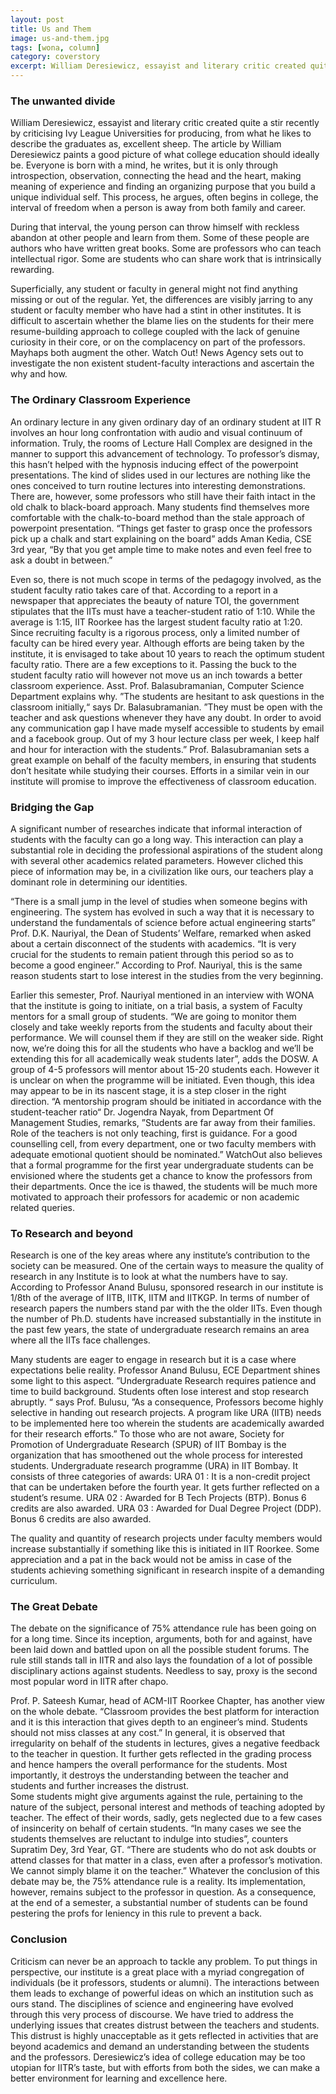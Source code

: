 ```yaml
---
layout: post
title: Us and Them
image: us-and-them.jpg
tags: [wona, column]
category: coverstory 
excerpt: William Deresiewicz, essayist and literary critic created quite a stir recently by criticising Ivy League Universities for producing, from what he likes to describe the graduates as, excellent sheep. The article by William Deresiewicz paints a good picture of what college education should ideally be. Everyone is born with a mind, he writes, but it is only through introspection, observation, connecting the head and the heart, making meaning of experience and finding an organizing purpose that you build a unique individual self.
---
```


### The unwanted divide

William Deresiewicz, essayist and literary critic created quite a stir recently by criticising Ivy League Universities for producing, from what he likes to describe the graduates as, excellent sheep. The article by William Deresiewicz paints a good picture of what college education should ideally be. Everyone is born with a mind, he writes, but it is only through introspection, observation, connecting the head and the heart, making meaning of experience and finding an organizing purpose that you build a unique individual self. This process, he argues, often begins in college, the interval of freedom when a person is away from both family and career. 

During that interval, the young person can throw himself with reckless abandon at other people and learn from them. Some of these people are authors who have written great books. Some are professors who can teach intellectual rigor. Some are students who can share work that is intrinsically rewarding. 

Superficially, any student or faculty in general might not find anything missing or out of the regular. Yet, the differences are visibly jarring to any student or faculty member who have had a stint in other institutes. It is difficult to ascertain whether the blame lies on the students for their mere resume-building approach to college coupled with the lack of genuine curiosity in their core, or on the complacency on part of the professors. Mayhaps both augment the other. Watch Out! News
Agency sets out to investigate the non existent student-faculty interactions and ascertain the why and how.


### The Ordinary Classroom Experience

An ordinary lecture in any given ordinary day of an ordinary student at IIT R involves an hour long confrontation with audio and visual continuum of information. Truly, the rooms of Lecture Hall Complex are designed in the manner to support this advancement of technology. To professor’s dismay, this hasn’t helped with the hypnosis inducing effect of the powerpoint presentations.  The kind of slides used in our lectures are nothing like the ones conceived to turn routine lectures
into interesting demonstrations. There are, however, some professors who still have their faith intact in the old chalk to black-board approach. Many students find themselves more comfortable with the chalk-to-board method than the stale approach of powerpoint presentation. “Things get faster to grasp once the professors pick up a chalk and start explaining on the board” adds Aman Kedia, CSE 3rd year, “By that you get ample time to make notes and even feel free to ask a doubt
in between.” 

Even so, there is not much scope in terms of the pedagogy involved, as the student faculty ratio takes care of that. According to a report in a newspaper that appreciates the beauty of nature TOI, the government stipulates that the IITs must have a teacher-student ratio of 1:10. While the average is 1:15, IIT Roorkee has the largest student faculty ratio at 1:20. Since recruiting faculty is a rigorous process, only a limited number of faculty can be hired every year. Although efforts are
being taken by the institute, it is envisaged to take about 10 years to reach the optimum student faculty ratio. There are a few exceptions to it. Passing the buck to the student faculty ratio will however not move us an inch towards a better classroom experience. Asst. Prof. Balasubramanian, Computer Science Department explains why. ”The students are hesitant to ask questions in the classroom initially,“ says Dr. Balasubramanian. ”They must be open with the teacher and ask questions
whenever they have any doubt. In order to avoid any communication gap I have made myself accessible to students by email and a facebook group. Out of my 3 hour lecture class per week, I keep half and hour for interaction with the students.” Prof. Balasubramanian sets a great example on behalf of the faculty members, in ensuring that students don’t hesitate while studying their courses. Efforts in a similar vein in our institute will promise to improve the effectiveness of classroom
education. 


### Bridging the Gap

A significant number of  researches indicate that informal interaction of students with the faculty can go a long way. This interaction can play a substantial role in deciding the professional aspirations of the student along with several other academics related parameters. However cliched this piece of information may be, in a civilization like ours, our teachers play a dominant role in determining our identities.

“There is a small jump in the level of studies when someone begins with engineering. The system has evolved in such a way that it is necessary to understand the fundamentals of science before actual engineering starts” Prof. D.K. Nauriyal, the Dean of Students’ Welfare, remarked when asked about a certain disconnect of the students with academics. “It is very crucial for the students to remain patient through this period so as to become a good engineer.” According to Prof.
Nauriyal, this is the same reason students start to lose interest in the studies from the very beginning.
 
 Earlier this semester, Prof. Nauriyal mentioned in an interview with WONA that the institute is  going to initiate, on a trial basis, a system of Faculty mentors for a small group of students. “We are going to monitor them closely and take weekly reports from the students and faculty about their performance. We will counsel them if they are still on the weaker side. Right now, we’re doing this for all the students who have a backlog and we’ll be extending this for all academically
 weak students later”, adds the DOSW. A group of 4-5 professors will mentor about 15-20 students each. However it is unclear on when the programme will be initiated. Even though, this idea may appear to be in its nascent stage, it is a step closer in the right direction. “A mentorship program should be initiated in accordance with the student-teacher ratio“ Dr. Jogendra Nayak, from Department Of Management Studies, remarks, ”Students are far away from their families. Role of
 the teachers is not only teaching, first is guidance. For a good counselling cell, from every department, one or two faculty members with adequate emotional quotient should be nominated.” WatchOut also believes that a formal programme for the first year undergraduate students can be envisioned where the students get a chance to know the professors from their departments. Once the ice is thawed, the students will be much more motivated to approach their professors for academic
 or non academic related queries.


### To Research and beyond

 Research is one of the key areas where any institute’s contribution to the society can be measured. One of the certain ways to measure the quality of research in any Institute is to look at what the numbers have to say. According to Professor Anand Bulusu, sponsored research in our institute is 1/8th of the average of IITB, IITK, IITM and IITKGP. In terms of number of research papers the numbers stand par with the the older IITs. Even though the number of Ph.D. students have increased
 substantially in the institute in the past few years, the state of undergraduate research remains an area where all the IITs face challenges.  

 Many students are eager to engage in research but it is a case where expectations belie reality. Professor Anand Bulusu, ECE Department shines some light to this aspect. ”Undergraduate Research requires patience and time to build background. Students often lose interest and stop research abruptly. “ says Prof. Bulusu, ”As a consequence, Professors become highly selective in handing out research projects. A program like URA (IITB) needs to be implemented here too wherein the
 students are academically awarded for their research efforts.” 
 To those who are not aware, Society for Promotion of Undergraduate Research (SPUR) of IIT Bombay is the organization that has smoothened out the whole process for interested students. Undergraduate research programme (URA) in IIT Bombay. It consists of  three categories of awards:
 URA 01 : It is a non-credit project that can be undertaken before the fourth year. It gets further reflected on a student’s resume.
 URA 02 : Awarded for B Tech Projects (BTP). Bonus 6 credits are also awarded.
 URA 03 : Awarded for Dual Degree Project (DDP). Bonus 6 credits are also awarded.

 The quality and quantity of research projects under faculty members would increase substantially if something like this is initiated in IIT Roorkee. Some appreciation and a pat in the back would not be amiss in case of the students achieving something significant in research inspite of a demanding curriculum.


### The Great Debate
 The debate on the significance of 75% attendance rule has been going on for a long time. Since its inception, arguments, both for and against, have been laid down and battled upon on all the possible student forums. The rule still stands tall in IITR and also lays the foundation of a lot of possible disciplinary actions against students. Needless to say, proxy is the second most popular word in IITR after chapo.

 Prof. P. Sateesh Kumar, head of ACM-IIT Roorkee Chapter, has another view on the whole debate. “Classroom provides the best platform for interaction and it is this interaction that gives depth to an engineer’s mind. Students should not miss classes at any cost.”  In general, it is observed that irregularity on behalf of the students in lectures, gives a negative feedback to the teacher in question. It further gets reflected in the grading process and hence hampers the overall
 performance for the students. Most importantly, it destroys the understanding between the teacher and students and further increases the distrust.  
 Some students might give arguments against the rule, pertaining to the nature of the subject, personal interest and methods of teaching adopted by teacher. The effect of their words, sadly, gets neglected due to a few cases of insincerity on behalf of certain students.  “In many cases we see the students themselves are reluctant to indulge into studies”, counters Supratim Dey, 3rd Year, GT. “There are students who do not ask doubts or attend classes for that matter in a
 class, even after a professor’s motivation. We cannot simply blame it on the teacher.” Whatever the conclusion of this debate may be, the 75% attendance rule is a reality. Its implementation, however, remains subject to the professor in question. As a consequence, at the end of a semester, a substantial number of students can be found pestering the profs for leniency in this rule to prevent a back.  
  

### Conclusion

Criticism can never be an approach to tackle any problem. To put things in perspective, our institute is a great place with a myriad congregation of individuals (be it professors, students or alumni). The interactions between them leads to exchange of powerful ideas on which an institution such as ours stand. The disciplines of science and engineering have evolved through this very process of discourse. We have tried to address the underlying issues that creates distrust between the teachers and students. This distrust is highly unacceptable as it gets reflected in activities that are beyond academics and demand an understanding between the students and the professors. Deresiewicz’s idea of college education may be too utopian for IITR’s taste, but with efforts from both the sides, we can make a better environment for learning and excellence here.
